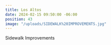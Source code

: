 ```yaml
---
title: Los Altos
date: 2024-02-15 09:50:00 -06:00
position: 43
image: "/uploads/SIDEWALK%20IMPROVEMENTS.jpg"
---
```


Sidewalk Improvements